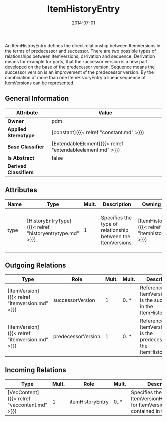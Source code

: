 ﻿---
title: ItemHistoryEntry
toc: false
type: specs
date: "2014-07-01"
draft: false
specification: VEC
version: 1.1.1
documentType: "Recommendation"
elementType: Class
classes:
  - ItemHistoryEntry
menu_name: vec-1.1.1
---
<p>An ItemHistroyEntry defines the direct relationship between ItemVersions in the terms of predecessor and successor. There are two possible types of relationships between ItemVersions, derivation and sequence. Derivation means for example for parts, that the successor version is a new part developed on the base of the predecessor version. Sequence means the successor version is an improvement of the predecessor version.  By the combination of more than one ItemHistoryEntry a linear sequence of ItemVersions can be represented.  </p>

## General Information

| Attribute               | Value |
|-------------------------|-------|
| **Owner**               | pdm |
| **Applied Stereotype**  | [constant]({{< relref "constant.md" >}})<br/>  |
| **Base Classifier**     | [ExtendableElement]({{< relref "extendableelement.md" >}})<br/>  |
| **Is Abstract**         | false |
| **Derived Classifiers** |   |

## Attributes
|  Name  |  Type  |  Mult.  |  Description  |  Owning Classifier  |
|--------|--------|---------|---------------|--------------|
|type | [HistoryEntryType]({{< relref "historyentrytype.md" >}}) | 1 | <p>Specifies the type of relationship between the ItemVersions. </p> | [ItemHistoryEntry]({{< relref "itemhistoryentry.md" >}}) |

## Outgoing Relations
|    Type  |   Role   |   Mult.   |   Mult.   |   Description   |
|----------|----------|-----------|-----------|-----------------|
| [ItemVersion]({{< relref "itemversion.md" >}}) | successorVersion | 1 | 0..* | References the ItemVersion that is the successor in the ItemHistoryEntry. |
| [ItemVersion]({{< relref "itemversion.md" >}}) | predecessorVersion | 1 | 0..* | References the ItemVersion that is the predecessor in the ItemHistoryEntry. |
##  Incoming Relations
|    Type  |   Mult.  |   Role    |   Mult.   |   Description  |
|----------|----------|-----------|-----------|----------------|
| [VecContent]({{< relref "veccontent.md" >}}) | 1 | itemHistoryEntry | 0..* | Specifies the ItemVersionHistoryEntries for ItemVersions contained in the VEC-file. |
